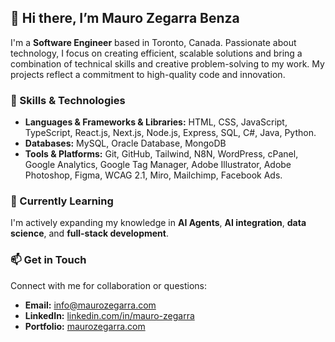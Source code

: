 ## 👋 Hi there, I’m Mauro Zegarra Benza
I'm a **Software Engineer** based in Toronto, Canada. Passionate about technology, I focus on creating efficient, scalable solutions and bring a combination of technical skills and creative problem-solving to my work. My projects reflect a commitment to high-quality code and innovation.

### 💼 Skills & Technologies
- **Languages & Frameworks & Libraries:** HTML, CSS, JavaScript, TypeScript, React.js, Next.js, Node.js, Express, SQL, C#, Java, Python. 
- **Databases:** MySQL, Oracle Database, MongoDB
- **Tools & Platforms:** Git, GitHub, Tailwind, N8N, WordPress, cPanel, Google Analytics, Google Tag Manager, Adobe Illustrator, Adobe Photoshop, Figma, WCAG 2.1, Miro, Mailchimp, Facebook Ads.

### 🌱 Currently Learning
I'm actively expanding my knowledge in **AI Agents**, **AI integration**, **data science**, and **full-stack development**.

### 📫 Get in Touch
Connect with me for collaboration or questions:
- **Email:** [info@maurozegarra.com](mailto:info@maurozegarra.com)
- **LinkedIn:** [linkedin.com/in/mauro-zegarra](https://www.linkedin.com/in/mauro-zegarra/)
- **Portfolio:** [maurozegarra.com](https://maurozegarra.com/)
